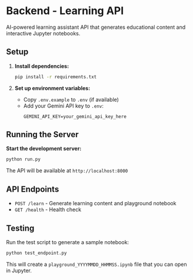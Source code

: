 # Backend - Learning API

AI-powered learning assistant API that generates educational content and interactive Jupyter notebooks.

## Setup

1. **Install dependencies:**
   ```bash
   pip install -r requirements.txt
   ```

2. **Set up environment variables:**
   - Copy `.env.example` to `.env` (if available)
   - Add your Gemini API key to `.env`:
     ```
     GEMINI_API_KEY=your_gemini_api_key_here
     ```

## Running the Server

**Start the development server:**
```bash
python run.py
```

The API will be available at `http://localhost:8000`

## API Endpoints

- `POST /learn` - Generate learning content and playground notebook
- `GET /health` - Health check

## Testing

Run the test script to generate a sample notebook:
```bash
python test_endpoint.py
```

This will create a `playground_YYYYMMDD_HHMMSS.ipynb` file that you can open in Jupyter.
